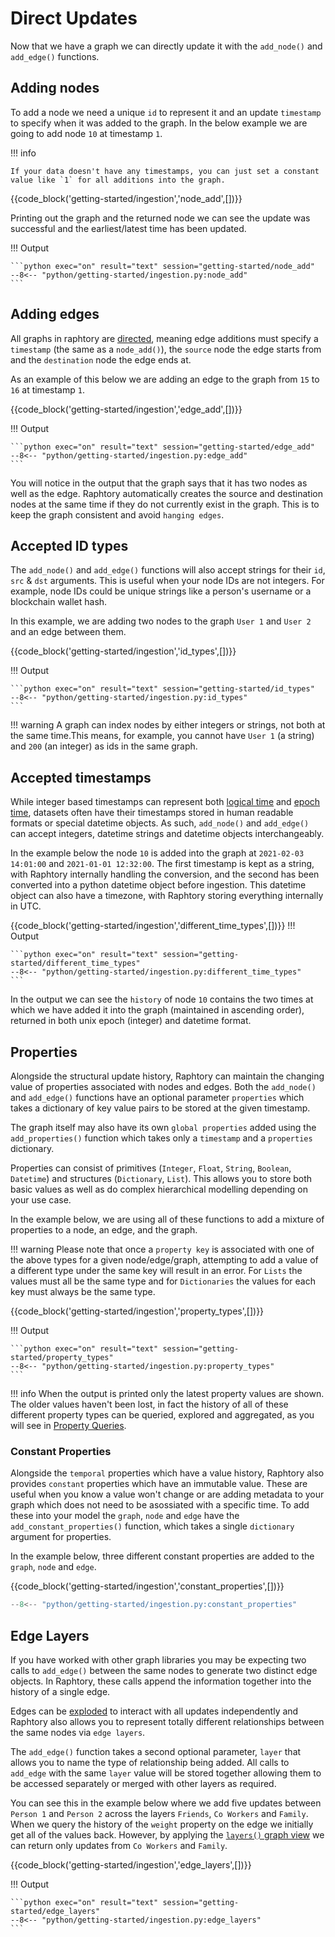 # Direct Updates

Now that we have a graph we can directly update it with the `add_node()` and `add_edge()` functions.

## Adding nodes
To add a node we need a unique `id` to represent it and an update `timestamp` to specify when it was added to the graph. In the below example we are going to add node `10` at timestamp `1`. 

!!! info

    If your data doesn't have any timestamps, you can just set a constant value like `1` for all additions into the graph.  

{{code_block('getting-started/ingestion','node_add',[])}}

Printing out the graph and the returned node we can see the update was successful and the earliest/latest time has been updated.

!!! Output

    ```python exec="on" result="text" session="getting-started/node_add"
    --8<-- "python/getting-started/ingestion.py:node_add"
    ```



## Adding edges
All graphs in raphtory are [directed](https://en.wikipedia.org/wiki/Directed_graph), meaning edge additions must specify a `timestamp` (the same as a `node_add()`), the `source` node the edge starts from and the `destination` node the edge ends at. 

As an example of this below we are adding an edge to the graph from `15` to `16` at timestamp `1`.

{{code_block('getting-started/ingestion','edge_add',[])}}

!!! Output

    ```python exec="on" result="text" session="getting-started/edge_add"
    --8<-- "python/getting-started/ingestion.py:edge_add"
    ```

You will notice in the output that the graph says that it has two nodes as well as the edge. Raphtory automatically creates the source and destination nodes at the same time if they do not currently exist in the graph. This is to keep the graph consistent and avoid `hanging edges`.


## Accepted ID types
The `add_node()` and `add_edge()` functions will also accept strings for their `id`, `src` & `dst` arguments. This is useful when your node IDs are not integers. For example, node IDs could be unique strings like a person's username or a blockchain wallet hash. 

In this example, we are adding two nodes to the graph `User 1` and `User 2` and an edge between them. 

{{code_block('getting-started/ingestion','id_types',[])}}

!!! Output

    ```python exec="on" result="text" session="getting-started/id_types"
    --8<-- "python/getting-started/ingestion.py:id_types"
    ```

!!! warning
    A graph can index nodes by either integers or strings, not both at the same time.This means, for example, you cannot have `User 1` (a string) and `200` (an integer) as ids in the same graph. 

## Accepted timestamps
While integer based timestamps can represent both [logical time](https://en.wikipedia.org/wiki/Logical_clock) and [epoch time](https://en.wikipedia.org/wiki/Unix_time), datasets often have their timestamps stored in human readable formats or special datetime objects. As such, `add_node()` and `add_edge()` can accept integers, datetime strings and datetime objects interchangeably. 

In the example below the node `10` is added into the graph at `2021-02-03 14:01:00` and `2021-01-01 12:32:00`. The first timestamp is kept as a string, with Raphtory internally handling the conversion, and the second has been converted into a python datetime object before ingestion. This datetime object can also have a timezone, with Raphtory storing everything internally in UTC.

{{code_block('getting-started/ingestion','different_time_types',[])}}
!!! Output

    ```python exec="on" result="text" session="getting-started/different_time_types"
    --8<-- "python/getting-started/ingestion.py:different_time_types"
    ```

In the output we can see the `history` of node `10` contains the two times at which we have added it into the graph (maintained in ascending order), returned in both unix epoch (integer) and datetime format.

## Properties
Alongside the structural update history, Raphtory can maintain the changing value of properties associated with nodes and edges. Both the `add_node()` and `add_edge()` functions have an optional parameter `properties` which takes a dictionary of key value pairs to be stored at the given timestamp. 

The graph itself may also have its own `global properties` added using the `add_properties()` function which takes only a `timestamp` and a `properties` dictionary. 

Properties can consist of primitives (`Integer`, `Float`, `String`, `Boolean`, `Datetime`) and structures (`Dictionary`, `List`). This allows you to store both basic values as well as do complex hierarchical modelling depending on your use case.

In the example below, we are using all of these functions to add a mixture of properties to a node, an edge, and the graph.

!!! warning
    Please note that once a `property key` is associated with one of the above types for a given node/edge/graph, attempting to add a value of a different type under the same key will result in an error. For `Lists` the values must all be the same type and for `Dictionaries` the values for each key must always be the same type.

{{code_block('getting-started/ingestion','property_types',[])}}

!!! Output

    ```python exec="on" result="text" session="getting-started/property_types"
    --8<-- "python/getting-started/ingestion.py:property_types"
    ```

!!! info
    When the output is printed only the latest property values are shown. The older values haven't been lost, in fact the history of all of these different property types can be queried, explored and aggregated, as you will see in [Property Queries](../querying/5_properties.md).

### Constant Properties

Alongside the `temporal` properties which have a value history, Raphtory also provides `constant` properties which have an immutable value. These are useful when you know a value won't change or are adding metadata to your graph which does not need to be asossiated with a specific time. To add these into your model the `graph`, `node` and `edge` have the `add_constant_properties()` function, which takes a single `dictionary` argument for properties.

In the example below, three different constant properties are added to the `graph`, `node` and `edge`. 

{{code_block('getting-started/ingestion','constant_properties',[])}}

```python exec="on" result="text" session="getting-started/constant_properties"
--8<-- "python/getting-started/ingestion.py:constant_properties"
```    

## Edge Layers
If you have worked with other graph libraries you may be expecting two calls to `add_edge()` between the same nodes to generate two distinct edge objects. In Raphtory, these calls append the information together into the history of a single edge. 

Edges can be [exploded](../querying/4_edge-metrics.md/#exploded-edges) to interact with all updates independently and Raphtory also allows you to represent totally different relationships between the same nodes via `edge layers`.

The `add_edge()` function takes a second optional parameter, `layer` that allows you to name the type of relationship being added. All calls to `add_edge` with the same `layer` value will be stored together allowing them to be accessed separately or merged with other layers as required.

You can see this in the example below where we add five updates between `Person 1` and `Person 2` across the layers `Friends`, `Co Workers` and `Family`. When we query the history of the `weight` property on the edge we initially get all of the values back. However, by applying the [`layers()` graph view](../views/3_layer.md) we can return only updates from `Co Workers` and `Family`. 

{{code_block('getting-started/ingestion','edge_layers',[])}}

!!! Output

    ```python exec="on" result="text" session="getting-started/edge_layers"
    --8<-- "python/getting-started/ingestion.py:edge_layers"
    ```